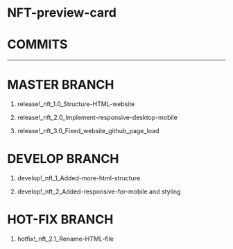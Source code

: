 # NFT-preview-card

# COMMITS
-----------------------------

# MASTER BRANCH

1. release!_nft_1.0_Structure-HTML-website

2. release!_nft_2.0_Implement-responsive-desktop-mobile

3. release!_nft_3.0_Fixed_website_github_page_load


# DEVELOP BRANCH

1. develop!_nft_1_Added-more-html-structure

2. develop!_nft_2_Added-responsive-for-mobile and styling

# HOT-FIX BRANCH

1. hotfix!_nft_2.1_Rename-HTML-file

